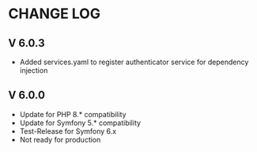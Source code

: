 CHANGE LOG
==========

V 6.0.3
-------

- Added services.yaml to register authenticator service for dependency injection

V 6.0.0
-------

- Update for PHP 8.* compatibility
- Update for Symfony 5.* compatibility
- Test-Release for Symfony 6.x
- Not ready for production
